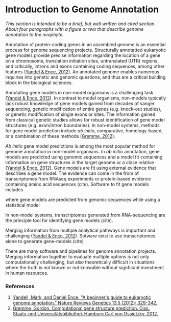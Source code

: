 # Introduction to Genome Annotation

*This section is intended to be a brief, but well written and cited section. About four paragraphs with a figure or two that describe genome annotation to the neophyte.*

Annotation of protein-coding genes in an assembled genome is an essential process for genome sequencing projects. Structurally annotatted eukaryotic gene models provide precise information regarding the location of a gene on a chromosome, translation initiation sites, untranslated (UTR) regions, and critically, introns and exons containing coding sequences, among other features ([Yandel & Ence, 2012](https://www.nature.com/articles/nrg3174)). An annotated genome enables numerous inquiries into genetic and genomic questions, and thus are a critical building block in the biological sciences. 

Annotating gene models in non-model organisms is a challenging task ([Yandel & Ence, 2012](https://www.nature.com/articles/nrg3174)). In contrast to model organisms, non-models typically lack robust knowledge of gene models gained from decades of sanger sequencing, genetic modification of entire genes (e.g. knock-out studies), or genetic modification of single exons or sites. The information gained from classical genetic studies allows for robust identification of gene model structures (e.g. exon/intron boundaries). In non-model systems, methods for gene model prediction include *ab initio*, comparative, homology-based, or a combination of these methods ([Gremme, 2012](https://ediss.sub.uni-hamburg.de/handle/ediss/4964)).

*Ab initio* gene model predictions is among the most popular method for genome annotation in non-model organisms. In *ab initio* annotation, gene models are predicted using genomic sequences and a model fit containing information on gene structures in the target genome or a close relative ([Yandel & Ence, 2012](https://www.nature.com/articles/nrg3174)). Gene models are fit using external evidence that describes a gene model. The evidence can come in the from of transcriptomes from RNAseq experiments or protein-based evidence containing amino acid sequences (cite). Software to fit gene models includes 


where gene models are predicted from genomic sequences while using a statistical model 

In non-model systems, transcriptomes generated from RNA-sequencing are the principle tool for identifying gene models (cite).

Merging information from multiple analytical pathways is important and challenging ([Yandel & Ence, 2012](https://www.nature.com/articles/nrg3174)). Sotware exist to use transcriptomes alone to generate gene-models (cite)


There are many software and pipelines for genome annotation projects. Merging information together to evaluate multiple options is not only computationally challenging, but also theoretically difficult in situations where the truth is not known or not knowable without signficant investment in human resources. 




### References

1. [Yandell, Mark, and Daniel Ence. "A beginner's guide to eukaryotic genome annotation." Nature Reviews Genetics 13.5 (2012): 329-342.](https://www.nature.com/articles/nrg3174).
2. [Gremme, Gordon. Computational gene structure prediction. Diss. Staats-und Universitätsbibliothek Hamburg Carl von Ossietzky, 2012.](https://ediss.sub.uni-hamburg.de/handle/ediss/4964)